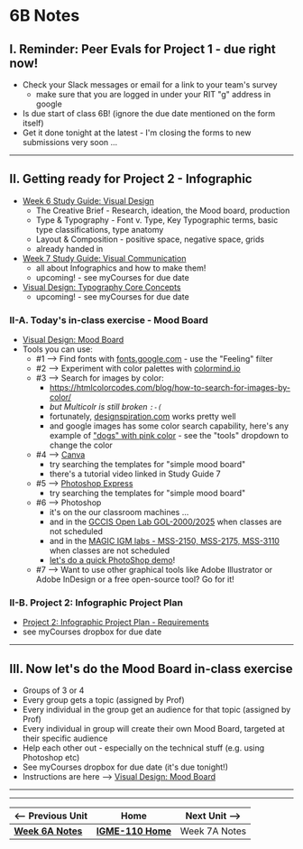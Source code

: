 # 6B Notes

## I. Reminder: Peer Evals for Project 1 - due right now!
- Check your Slack messages or email for a link to your team's survey
  - make sure that you are logged in under your RIT "g" address in google
- Is due start of class 6B! (ignore the due date mentioned on the form itself)
- Get it done tonight at the latest - I'm closing the forms to new submissions very soon ...

---

## II. Getting ready for Project 2 - Infographic
- [Week 6 Study Guide: Visual Design](https://docs.google.com/document/d/1wA7yfU2o4mPVfP88kHgBjJwjDIjfqMgIc54fLxeIOE0/edit?usp=sharing)
  - The Creative Brief - Research, ideation, the Mood board, production
  - Type & Typography - Font v. Type, Key Typographic terms, basic type classifications, type anatomy
  - Layout & Composition - positive space, negative space, grids
  - already handed in
- [Week 7 Study Guide: Visual Communication](https://docs.google.com/document/d/1yZJ_X0Gcly28FiJ-OHMNUh9EeAgkAbkZuoKdoskXO4M/copy)
  - all about Infographics and how to make them!
  - upcoming! - see myCourses for due date
- [Visual Design: Typography Core Concepts](https://docs.google.com/document/d/1pCe1UT-s44cUaa9AJ3OFoHKkBphtrYAz1CXQoDRPYOg/)
  - upcoming! - see myCourses for due date

### II-A. Today's in-class exercise - Mood Board

- [Visual Design: Mood Board](https://docs.google.com/document/d/1__vvXFySYHWGtQBvBTT5-P6eJRfLBS9vpCaBKWrx0e8/edit?usp=sharing)
- Tools you can use:
  - #1 --> Find fonts with [fonts.google.com](https://fonts.google.com/?categoryFilters=Feeling:%2FExpressive%2FVintage) - use the "Feeling" filter
  - #2 --> Experiment with color palettes with [colormind.io](http://colormind.io/)
  - #3 --> Search for images by color:
    - https://htmlcolorcodes.com/blog/how-to-search-for-images-by-color/
    - *but Multicolr is still broken `:-(`*
    - fortunately, [designspiration.com](https://www.designspiration.com/) works pretty well
    - and google images has some color search capability, here's any example of ["dogs" with pink color](https://www.google.com/search?q=dogs&sca_esv=38d5b1a6813f14da&as_st=y&hl=en&imgcolor=teal&udm=2&sxsrf=AE3TifNW4AZR2lIKnd_2eJAO0-LRmNlghA:1759409243144&source=lnt&tbs=ic:specific,isc:pink&sa=X&ved=2ahUKEwjF3s6XxoWQAxWxlokEHfWeEuIQpwV6BAgFEBU&biw=1458&bih=743&dpr=2) - see the "tools" dropdown to change the color
  - #4 --> [Canva](https://www.canva.com/)
    - try searching the templates for "simple mood board"
    - there's a tutorial video linked in Study Guide 7
  - #5 --> [Photoshop Express](https://express.adobe.com/)
    - try searching the templates for "simple mood board"
  - #6 --> Photoshop
    - it's on the our classroom machines ...
    - and in the [GCCIS Open Lab GOL-2000/2025](https://www.rit.edu/computing/computing/school-interactive-games-and-media/resources/labs-and-technology-resources) when classes are not scheduled
    - and in the [MAGIC IGM labs - MSS-2150, MSS-2175, MSS-3110](https://www.rit.edu/magic/facilities/media-and-animation-labs) when classes are not scheduled
    - [let's do a quick PhotoShop demo](../exercises/ps-demo-1.md)!
  - #7 --> Want to use other graphical tools like Adobe Illustrator or Adobe InDesign or a free open-source tool? Go for it!

### II-B. Project 2: Infographic Project Plan 
 - [Project 2: Infographic Project Plan - Requirements](../documents/p2-project-plan.md)
  - see myCourses dropbox for due date

---

## III. Now let's do the Mood Board in-class exercise
- Groups of 3 or 4
- Every group gets a topic (assigned by Prof)
- Every individual in the group get an audience for that topic (assigned by Prof)
- Every individual in group will create their own Mood Board, targeted at their specific audience
- Help each other out - especially on the technical stuff (e.g. using Photoshop etc)
- See myCourses dropbox for due date (it's due tonight!)
- Instructions are here --> [Visual Design: Mood Board](https://docs.google.com/document/d/1__vvXFySYHWGtQBvBTT5-P6eJRfLBS9vpCaBKWrx0e8/edit?usp=sharing)
    
---
---

| <-- Previous Unit | Home | Next Unit -->
| --- | --- | --- 
|   [**Week 6A Notes**](6A.md)  |  [**IGME-110 Home**](../) | Week 7A Notes

